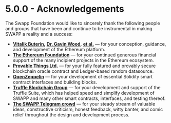 # 5.0.0 - Acknowledgements

The Swapp Foundation would like to sincerely thank the following people and groups that have been and continue to be instrumental in making SWAPP a reality and a success:

* [**Vitalik Buterin**](https://twitter.com/VitalikButerin)**,** [**Dr. Gavin Wood**](https://gavwood.com/)**,** [**et al.**](https://github.com/ethereum) — for your conception, guidance, and development of the Ethereum platform.
* [**The Ethereum Foundation**](https://ethereum.org/) — for your continued generous financial support of the many incipient projects in the Ethereum ecosystem.
* [**Provable Things Ltd.**](http://provable.xyz/) — for your fully featured and provably secure blockchain oracle contract and Ledger-based random datasource.
* [**OpenZeppelin**](https://openzeppelin.com/) — for your development of essential Solidity smart contract interfaces and building blocks.
* [**Truffle Blockchain Group**](https://www.trufflesuite.com/) — for your development and support of the Truffle Suite, which has helped speed and simplify development of SWAPP and many other smart contracts, interfaces, and testing thereof.
* [**The SWAPP Telegram crowd**](https://t.me/swapptoken) — for your steady stream of valuable ideas, constructive criticism, honest feedback, witty banter, and comic relief throughout the design and development process.

